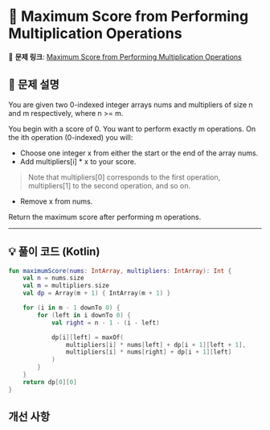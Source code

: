 # 📝 Maximum Score from Performing Multiplication Operations

🔗 **문제 링크**: [Maximum Score from Performing Multiplication Operations](https://leetcode.com/explore/learn/card/dynamic-programming/631/strategy-for-solving-dp-problems/4146/)

## 📌 문제 설명  

You are given two 0-indexed integer arrays nums and multipliers of size n and m respectively, where n >= m.

You begin with a score of 0. You want to perform exactly m operations. On the ith operation (0-indexed) you will:

- Choose one integer x from either the start or the end of the array nums.
- Add multipliers[i] * x to your score.
>Note that multipliers[0] corresponds to the first operation, multipliers[1] to the second operation, and so on.
- Remove x from nums.

Return the maximum score after performing m operations.

---

## 💡 풀이 코드 (Kotlin)
```kotlin
fun maximumScore(nums: IntArray, multipliers: IntArray): Int {
    val n = nums.size
    val m = multipliers.size
    val dp = Array(m + 1) { IntArray(m + 1) }

    for (i in m - 1 downTo 0) {
        for (left in i downTo 0) {
            val right = n - 1 - (i - left)

            dp[i][left] = maxOf(
                multipliers[i] * nums[left] + dp[i + 1][left + 1],
                multipliers[i] * nums[right] + dp[i + 1][left]
            )
        }
    }
    return dp[0][0]
}
```

## 개선 사항

